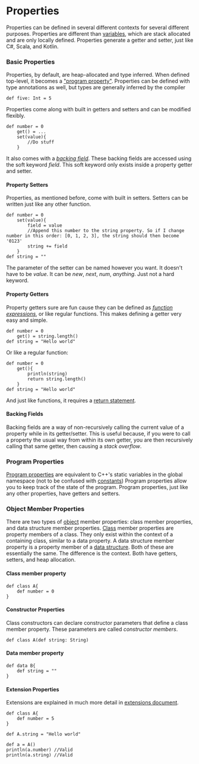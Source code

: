 # Properties
Properties can be defined in several different contexts for several different purposes. Properties are different than [variables](VARIABLES.md), which are stack allocated and are only locally defined. Properties generate a getter and setter, just like C#, Scala, and Kotlin.

### Basic Properties
Properties, by default, are heap-allocated and type inferred. When defined top-level, it becomes a ["program property"](#Program-Properties).
Properties can be defined with type annotations as well, but types are generally inferred by the compiler
```
def five: Int = 5
```
Properties come along with built in getters and setters and can be modified flexibly.
```
def number = 0
    get() = ...
    set(value){
        //Do stuff
    }
```
It also comes with a *[backing field](#Backing-Fields)*. These backing fields are accessed using the soft keyword *field*. This soft keyword only exists inside a property getter and setter.

#### Property Setters
Properties, as mentioned before, come with built in setters. Setters can be written just like any other function.
```
def number = 0
    set(value){
    	field = value
        //Append this number to the string property. So if I change number in this order: [0, 1, 2, 3], the string should then become '0123'
        string += field
    }
def string = ""
```

The parameter of the setter can be named however you want. It doesn't have to be *value*. It can be *new*, *next*, *num*, *anything*. Just not a hard keyword.

#### Property Getters
Property getters sure are fun cause they can be defined as *[function expressions](FUNCTIONS.md#FUNCTION-EXPRESSIONS)*, or like regular functions. This makes defining a getter very easy and simple.

```
def number = 0
    get() = string.length()
def string = "Hello world"
```
Or like a regular function:
```
def number = 0
    get(){
        println(string)
        return string.length()
    }
def string = "Hello world"
```
And just like functions, it requires a [return statement](FUNCTIONS.md#RETURN-STATEMENTS).

#### Backing Fields
Backing fields are a way of non-recursively calling the current value of a property while in its getter/setter. This is useful because, if you were to call a property the usual way from within its own getter, you are then recursively calling that same getter, then causing a *stack overflow*.

### Program Properties
[Program properties](PROGRAM_PROPERTIES.md) are equivalent to C++'s static variables in the global namespace (not to be confused with [constants](CONSTANTS.md))
Program properties allow you to keep track of the state of the program. Program properties, just like any other properties, have getters and setters.

### Object Member Properties
There are two types of [object](OBJECTS.md) member properties: class member properties, and data structure member properties. [Class](CLASSES.md) member properties are property members of a class. They only exist within the context of a containing class, similar to a data property. A data structure member property is a property member of a [data structure](DATA_STRUCTURES.md). Both of these are essentially the same. The difference is the context. Both have getters, setters, and heap allocation.

#### Class member property
```
def class A{
    def number = 0
}
```

#### Constructor Properties
Class constructors can declare constructor parameters that define a class member property. These parameters are called *constructor members*.
```
def class A(def string: String)
```

#### Data member property
```
def data B{
    def string = ""
}
```

#### Extension Properties
Extensions are explained in much more detail in [extensions document](EXTENSIONS.md#Extension-Properties).
```
def class A{
    def number = 5
}

def A.string = "Hello world"

def a = A()
println(a.number) //Valid
println(a.string) //Valid
```